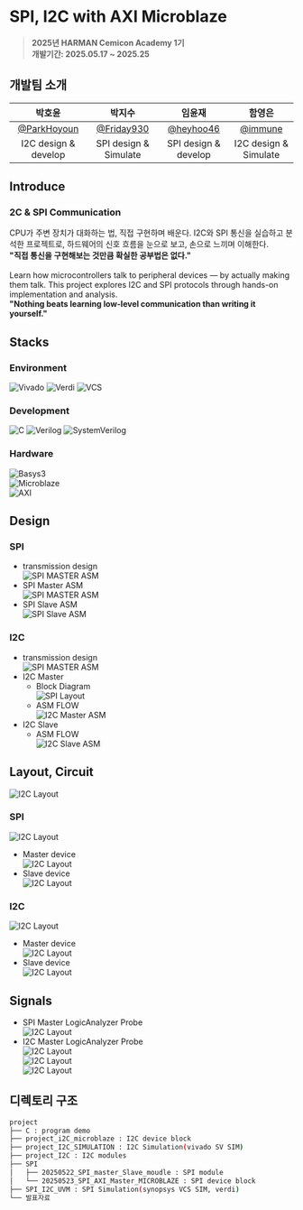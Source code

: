 # SPI, I2C with AXI Microblaze

> **2025년 HARMAN Cemicon Academy 1기** <br/> **개발기간: 2025.05.17 ~ 2025.25**

## 개발팀 소개

|      박호윤       |          박지수         |        임윤재        |          함영은         |                                                                               
| :------------------------------------------------------------------------------: | :---------------------------------------------------------------------------------------------------------------------------------------------------: | :---------------------------------------------------------------------------------------------------------------------------------------------------------------------------------------------------: | :------------------------------------------------------------------------------: |
|   [@ParkHoyoun](https://github.com/cong2738)   |    [@Friday930](https://github.com/Friday930)  | [@heyhoo46](https://github.com/heyhoo46)  | [@immune](https://github.com/immune1029)  |
|   I2C design & develop   |    SPI design & Simulate  | SPI design & develop  | I2C design & Simulate  |

## Introduce

### 2C & SPI Communication  

CPU가 주변 장치가 대화하는 법, 직접 구현하며 배운다.
I2C와 SPI 통신을 실습하고 분석한 프로젝트로, 하드웨어의 신호 흐름을 눈으로 보고, 손으로 느끼며 이해한다.  
**"직접 통신을 구현해보는 것만큼 확실한 공부법은 없다."**<br/>
<br/>
Learn how microcontrollers talk to peripheral devices — by actually making them talk.
This project explores I2C and SPI protocols through hands-on implementation and analysis.  
**"Nothing beats learning low-level communication than writing it yourself."**


## Stacks

### Environment

![Vivado](https://img.shields.io/badge/Tool-Vivado-904cab?style=for-the-badge&logo=&logoColor=white)
![Verdi](https://img.shields.io/badge/Tool-Verdi-00c853?style=for-the-badge)
![VCS](https://img.shields.io/badge/Tool-VCS-00695c?style=for-the-badge)

### Development

![C](https://img.shields.io/badge/Language-C-00599C?style=for-the-badge&logo=c)
![Verilog](https://img.shields.io/badge/HDL-Verilog-ff5722?style=for-the-badge)
![SystemVerilog](https://img.shields.io/badge/HDL-SystemVerilog-ff9800?style=for-the-badge)

### Hardware

![Basys3](https://img.shields.io/badge/Board-Basys3-2196f3?style=for-the-badge)        
![Microblaze](https://img.shields.io/badge/CPU-MicroBlaze-9c27b0?style=for-the-badge)        
![AXI](https://img.shields.io/badge/Bus-AXI-673ab7?style=for-the-badge)

## Design

### SPI

- transmission design<br/>
    ![SPI MASTER ASM](./발표자료/spi%20데이터구조.png)        
- SPI Master ASM<br/>
    ![SPI MASTER ASM](./발표자료/SPI_Master%20ASM.png)        
- SPI Slave ASM<br/>
    ![SPI Slave ASM](./발표자료/SPI_SLAVE%20ASM.png)        

### I2C

- transmission design<br/>
    ![SPI MASTER ASM](./발표자료/i2C%20데이터구조.png)        
- I2C Master  
    - Block Diagram<br/>
        ![SPI Layout](./발표자료/I2C%20master%20blockdiagram.drawio.png)        
    - ASM FLOW<br/>
        ![I2C Master ASM](./발표자료/I2C%20ASM-MASTER.drawio.png)        
- I2C Slave<br/>
    - ASM  FLOW<br/>
        ![I2C Slave ASM](./발표자료/I2C%20ASM-SLAVE.drawio.png)        

## Layout, Circuit

![I2C Layout](./발표자료/박_프로젝트%20개요.png)

### SPI

![I2C Layout](./발표자료/SPI%20간략한%20회로.drawio.png)        
- Master device<br/>
![I2C Layout](./발표자료/SPI마스터블록디자인.png)        
- Slave device<br/>
![I2C Layout](./발표자료/SPI%20슬레이브%20회로도.png)        

### I2C

![I2C Layout](./발표자료/I2C%20시뮬레이션%20회로.drawio.png)        
- Master device<br/>
![I2C Layout](./발표자료/I2C%20MASTER%20블록디자인.png)        
- Slave device<br/>
![I2C Layout](./발표자료/I2C%20Slave%20회로도.png)    

## Signals

- SPI Master LogicAnalyzer Probe<br/>
    ![I2C Layout](./발표자료/SPI%20마스터%20로직애널라이저.png)        
- I2C Master LogicAnalyzer Probe<br/>
    ![I2C Layout](./발표자료/I2C%20START%20LogicAnalyzer.png)        
    ![I2C Layout](./발표자료/I2C%20STOP%20LogicAnalyzer.png)        
    ![I2C Layout](./발표자료/I2C%20Master%20LogicAnalyzer.png)        

## 디렉토리 구조

```bash
project
├── C : program demo
├── project_i2C_microblaze : I2C device block
├── project_I2C_SIMULATION : I2C Simulation(vivado SV SIM)
├── project_I2C : I2C modules
├── SPI
│   ├── 20250522_SPI_master_Slave_moudle : SPI module
│   └── 20250523_SPI_AXI_Master_MICROBLAZE : SPI device block
├── SPI_I2C_UVM : SPI Simulation(synopsys VCS SIM, verdi)
└── 발표자료
```